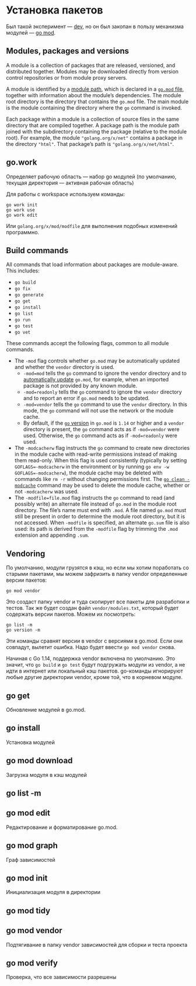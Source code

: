 # Установка пакетов

Был такой эксперимент — [dev](https://golang.github.io/dep/), но он был закопан в пользу механизма модулей — [go mod](https://go.dev/ref/mod).

## Modules, packages and versions

A module is a collection of packages that are released, versioned, and distributed together. Modules may be downloaded directly from version control repositories or from module proxy servers.&#x20;

A module is identified by a [module path](https://go.dev/ref/mod#glos-module-path), which is declared in a [`go.mod` file](https://go.dev/ref/mod#go-mod-file), together with information about the module’s dependencies. The module root directory is the directory that contains the `go.mod` file. The main module is the module containing the directory where the `go` command is invoked.

Each package within a module is a collection of source files in the same directory that are compiled together. A package path is the module path joined with the subdirectory containing the package (relative to the module root). For example, the module `"golang.org/x/net"` contains a package in the directory `"html"`. That package’s path is `"golang.org/x/net/html"`.

## go.work

Определяет рабочую область — набор go модулей (по умолчанию, текущая директория — активная рабочая область)

Для работы с workspace  используем команды:

```
go work init
go work use
go work edit
```

Или `golang.org/x/mod/modfile` для выполнения подобных изменений программно.

## Build commands

All commands that load information about packages are module-aware. This includes:

* `go build`
* `go fix`
* `go generate`
* `go get`
* `go install`
* `go list`
* `go run`
* `go test`
* `go vet`

These commands accept the following flags, common to all module commands.

* The `-mod` flag controls whether `go.mod` may be automatically updated and whether the `vendor` directory is used.
  * `-mod=mod` tells the `go` command to ignore the vendor directory and to [automatically update](https://go.dev/ref/mod#go-mod-file-updates) `go.mod`, for example, when an imported package is not provided by any known module.
  * `-mod=readonly` tells the `go` command to ignore the `vendor` directory and to report an error if `go.mod` needs to be updated.
  * `-mod=vendor` tells the `go` command to use the `vendor` directory. In this mode, the `go` command will not use the network or the module cache.
  * By default, if the [`go` version](https://go.dev/ref/mod#go-mod-file-go) in `go.mod` is `1.14` or higher and a `vendor` directory is present, the `go` command acts as if `-mod=vendor` were used. Otherwise, the `go` command acts as if `-mod=readonly` were used.
* The `-modcacherw` flag instructs the `go` command to create new directories in the module cache with read-write permissions instead of making them read-only. When this flag is used consistently (typically by setting `GOFLAGS=-modcacherw` in the environment or by running `go env -w GOFLAGS=-modcacherw`), the module cache may be deleted with commands like `rm -r` without changing permissions first. The [`go clean -modcache`](https://go.dev/ref/mod#go-clean-modcache) command may be used to delete the module cache, whether or not `-modcacherw` was used.
* The `-modfile=file.mod` flag instructs the `go` command to read (and possibly write) an alternate file instead of `go.mod` in the module root directory. The file’s name must end with `.mod`. A file named `go.mod` must still be present in order to determine the module root directory, but it is not accessed. When `-modfile` is specified, an alternate `go.sum` file is also used: its path is derived from the `-modfile` flag by trimming the `.mod` extension and appending `.sum`.

## Vendoring

По умолчанию, модули грузятся в кэш, но если мы хотим поработать со старыми пакетами, мы можем зафризить в папку vendor определенные версии пакетов:

```
go mod vendor
```

Это создаст папку vendor и туда скопирует все пакеты для разработки и тестов. Так же будет создан файл `vendor/modules.txt`, который будет содержать версии пакетов. Можем их посмотреть:

```
go list -m
go version -m
```

Эти команды сравнят версии в vendor с версиями в go.mod. Если они совпадут, вылетит ошибка. Надо будет ввести `go mod vendor` снова.

Начиная с Go 1.14, поддержка vendor включена по умолчанию. Это значит, что `go build` и `go test` будут подгружать модули из vendor, а не идти в интернет или локальный кэш пакетов. go-команды игнорируют любые другие директории vendor, кроме той, что в корневом модуле.

## go get

Обновление модулей в go.mod.

## go install

Установка модулей

## go mod download

Загрузка модуля в кэш модулей

## go list -m

## go mod edit

Редактирование и форматирование go.mod.

## go mod graph

Граф зависимостей

## go mod init

Инициализация модуля в директории

## go mod tidy

## go mod vendor

Подтягивание в папку vendor зависимостей для сборки и теста проекта

## go mod verify

Проверка, что все зависимости разрешены

##
